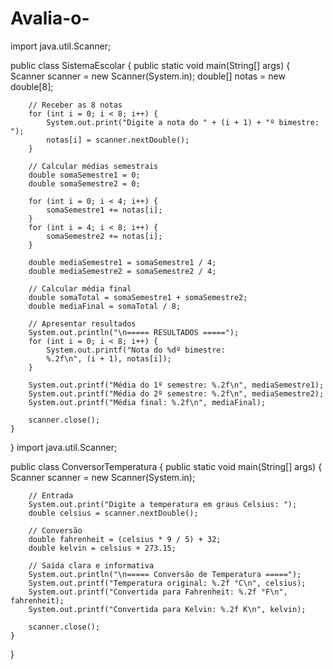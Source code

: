 # Avalia-o-
import java.util.Scanner;

public class SistemaEscolar {
    public static void main(String[] args) {
        Scanner scanner = new Scanner(System.in);
        double[] notas = new double[8];
        
        // Receber as 8 notas
        for (int i = 0; i < 8; i++) {
            System.out.print("Digite a nota do " + (i + 1) + "º bimestre: ");
            notas[i] = scanner.nextDouble();
        }
        
        // Calcular médias semestrais
        double somaSemestre1 = 0;
        double somaSemestre2 = 0;
        
        for (int i = 0; i < 4; i++) {
            somaSemestre1 += notas[i];
        }
        for (int i = 4; i < 8; i++) {
            somaSemestre2 += notas[i];
        }
        
        double mediaSemestre1 = somaSemestre1 / 4;
        double mediaSemestre2 = somaSemestre2 / 4;
        
        // Calcular média final
        double somaTotal = somaSemestre1 + somaSemestre2;
        double mediaFinal = somaTotal / 8;
        
        // Apresentar resultados
        System.out.println("\n===== RESULTADOS =====");
        for (int i = 0; i < 8; i++) {
            System.out.printf("Nota do %dº bimestre: 
            %.2f\n", (i + 1), notas[i]);
        }
        
        System.out.printf("Média do 1º semestre: %.2f\n", mediaSemestre1);
        System.out.printf("Média do 2º semestre: %.2f\n", mediaSemestre2);
        System.out.printf("Média final: %.2f\n", mediaFinal);
        
        scanner.close();
    }
}
import java.util.Scanner;

public class ConversorTemperatura {
    public static void main(String[] args) {
        Scanner scanner = new Scanner(System.in);
        
        // Entrada
        System.out.print("Digite a temperatura em graus Celsius: ");
        double celsius = scanner.nextDouble();
        
        // Conversão
        double fahrenheit = (celsius * 9 / 5) + 32;
        double kelvin = celsius + 273.15;
        
        // Saída clara e informativa
        System.out.println("\n===== Conversão de Temperatura =====");
        System.out.printf("Temperatura original: %.2f °C\n", celsius);
        System.out.printf("Convertida para Fahrenheit: %.2f °F\n", fahrenheit);
        System.out.printf("Convertida para Kelvin: %.2f K\n", kelvin);
        
        scanner.close();
    }
}
